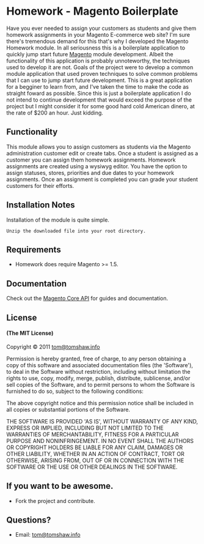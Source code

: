 # Homework - Magento Boilerplate

Have you ever needed to assign your customers as students and give them homework assignments in your Magento E-commerce web site? I'm sure there's tremendous demand for this that's why I developed the Magento Homework module. In all seriousness this is a boilerplate application to quickly jump start future [Magento](http://www.magentocommerce.com/) module development. Albeit the functionality of this application is probably unnoteworthy, the techniques used to develop it are not. Goals of the project were to develop a common module application that used proven techniques to solve common problems that I can use to jump start future development. This is a great application for a begginer to learn from, and I've taken the time to make the code as straight foward as possible. Since this is just a boilerplate application I do not intend to continue development that would exceed the purpose of the project but I might consider it for some good hard cold American dinero, at the rate of $200 an hour. Just kidding. 

## Functionality

This module allows you to assign customers as students via the Magento administration customer edit or create tabs. Once a student is assigned as a customer you can assign them homework assignments. Homework assignments are created using a wysiwyg editor. You have the option to assign statuses, stores, priorities and due dates to your homework assignments. Once an assignment is completed you can grade your student customers for their efforts. 

## Installation Notes 

Installation of the module is quite simple.

	Unzip the downloaded file into your root directory. 
	
## Requirements

 - Homework does require Magento >= 1.5.

## Documentation

Check out the [Magento Core API](http://www.magentocommerce.com/support/magento_core_api) for guides and documentation.

## License

#### (The MIT License)

Copyright &copy; 2011 [tom@tomshaw.info](mailto:tom@tomshaw.info) 

Permission is hereby granted, free of charge, to any person obtaining a copy of this software and associated documentation files (the 'Software'), to deal in the Software without restriction, including without limitation the rights to use, copy, modify, merge, publish, distribute, sublicense, and/or sell copies of the Software, and to permit persons to whom the Software is furnished to do so, subject to the following conditions:

The above copyright notice and this permission notice shall be included in all copies or substantial portions of the Software.

THE SOFTWARE IS PROVIDED 'AS IS', WITHOUT WARRANTY OF ANY KIND, EXPRESS OR IMPLIED, INCLUDING BUT NOT LIMITED TO THE WARRANTIES OF MERCHANTABILITY, FITNESS FOR A PARTICULAR PURPOSE AND NONINFRINGEMENT. IN NO EVENT SHALL THE AUTHORS OR COPYRIGHT HOLDERS BE LIABLE FOR ANY CLAIM, DAMAGES OR OTHER LIABILITY, WHETHER IN AN ACTION OF CONTRACT, TORT OR OTHERWISE, ARISING FROM, OUT OF OR IN CONNECTION WITH THE SOFTWARE OR THE USE OR OTHER DEALINGS IN THE SOFTWARE.

## If you want to be awesome.

- Fork the project and contribute.

## Questions?

- Email: [tom@tomshaw.info](mailto:tom@tomshaw.info) 